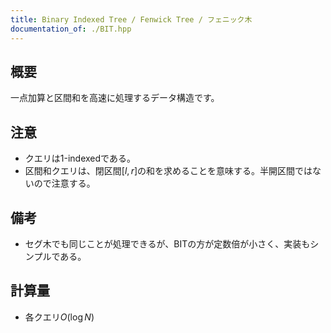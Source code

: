 ```yaml
---
title: Binary Indexed Tree / Fenwick Tree / フェニック木
documentation_of: ./BIT.hpp
---
```


## 概要
一点加算と区間和を高速に処理するデータ構造です。

## 注意
- クエリは1-indexedである。
- 区間和クエリは、閉区間$[l, r]$の和を求めることを意味する。半開区間ではないので注意する。

## 備考
- セグ木でも同じことが処理できるが、BITの方が定数倍が小さく、実装もシンプルである。

## 計算量
- 各クエリ$O(\log N)$

